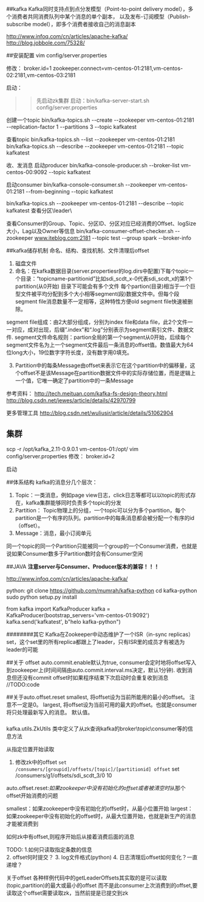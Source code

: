 ##kafka
Kafka同时支持点到点分发模型（Point-to-point delivery model），多个消费者共同消费队列中某个消息的单个副本，
以及发布-订阅模型（Publish-subscribe model），即多个消费者接收自己的消息副本

http://www.infoq.com/cn/articles/apache-kafka/
http://blog.jobbole.com/75328/

##安装配置
vim config/server.properties

修改：
broker.id=1
zookeeper.connect=vm-centos-01:2181,vm-centos-02:2181,vm-centos-03:2181

启动：
>>先启动zk集群
启动：bin/kafka-server-start.sh config/server.properties

创建一个topic
bin/kafka-topics.sh --create --zookeeper vm-centos-01:2181 --replication-factor 1 --partitions 3 --topic kafkatest

查看topic 
bin/kafka-topics.sh --list --zookeeper vm-centos-01:2181
bin/kafka-topics.sh --describe --zookeeper vm-centos-01:2181 --topic kafkatest 

收、发消息
启动producer
bin/kafka-console-producer.sh --broker-list vm-centos-00:9092   --topic kafkatest

启动consumer
bin/kafka-console-consumer.sh --zookeeper   vm-centos-01:2181 --from-beginning --topic kafkatest




bin/kafka-topics.sh --zookeeper vm-centos-01:2181 --describe  --topic kafkatest 
查看分区\leader\

查看Consumer的Group、Topic、分区ID、分区对应已经消费的Offset、logSize大小，Lag以及Owner等信息
bin/kafka-consumer-offset-checker.sh --zookeeper www.iteblog.com:2181 --topic test --group spark --broker-info


##kafka储存机制
命名、结构、查找机制、文件清理后offset

1. 磁盘文件
2. 命名：在kafka数据目录(server.propertiesr的log.dirs中配置)下每个topic一个目录：“topicname-partitionid”比如sdi_scdt_x-0代表sdi_scdt_x的第1个partition(从0开始)
目录下可能会有多个文件
每个partion(目录)相当于一个巨型文件被平均分配到多个大小相等segment(段)数据文件中。但每个段segment file消息数量不一定相等，这种特性方便old segment file快速被删除。

segment file组成：由2大部分组成，分别为index file和data file，此2个文件一一对应，成对出现，后缀”.index”和“.log”分别表示为segment索引文件、数据文件.
segment文件命名规则：partion全局的第一个segment从0开始，后续每个segment文件名为上一个segment文件最后一条消息的offset值。数值最大为64位long大小，19位数字字符长度，没有数字用0填充。

3. Partition中的每条Message由offset来表示它在这个partition中的偏移量，这个offset不是该Message在partition数据文件中的实际存储位置，而是逻辑上一个值，它唯一确定了partition中的一条Message






参考资料：
http://tech.meituan.com/kafka-fs-design-theory.html
http://blog.csdn.net/jewes/article/details/42970799

更多管理工具
http://blog.csdn.net/wuliusir/article/details/51062904

## 集群
scp -r /opt/kafka_2.11-0.9.0.1 vm-centos-01:/opt/
vim config/server.properties
修改：
broker.id=2

启动



##体系结构
kafka的消息分几个层次：
1. Topic：一类消息，例如page view日志，click日志等都可以以topic的形式存在，kafka集群能够同时负责多个topic的分发
2. Partition： Topic物理上的分组，一个topic可以分为多个partition，每个partition是一个有序的队列。partition中的每条消息都会被分配一个有序的id（offset）。
3. Message：消息，最小订阅单元

同一个topic的同一个Partition只能被同一个group的一个Consumer消费，也就是说如果Consumer数多于Partition数时会有Consumer空闲


##JAVA
**注意server与Consumer、Producer版本的兼容！！！**


http://www.infoq.com/cn/articles/apache-kafka/




python:
git clone https://github.com/mumrah/kafka-python
cd kafka-python
sudo python setup.py install

from kafka import KafkaProducer
kafka = KafkaProducer(bootstrap_servers='vm-centos-01:9092')
kafka.send('kafkatest', b"helo kafka-python")



########其它
Kafka在Zookeeper中动态维护了一个ISR（in-sync replicas） set，这个set里的所有replica都跟上了leader，只有ISR里的成员才有被选为leader的可能

##关于 offset
auto.commit.enable默认为true, consumer会定时地将offset写入到zookeeper上(时间间隔由auto.commit.interval.ms决定，默认1分钟).
收到消息但还没有commit offset时如果程序结束下次启动时会重复收到消息 //TODO:code

##关于auto.offset.reset
smallest, 将offset设为当前所能用的最小的offset。 注意不一定是0。
largest, 将offset设为当前可用的最大的offset。也就是consumer将只处理最新写入的消息。 默认值。


###
kafka.utils.ZkUtils
类中定义了从zk查询kafka的broker\topic\consumer等的信息方法


从指定位置开始读取
1. 修改zk中的offset
`set  /consumers/[groupid]/offsets/[topic]/[partitionid] offset`
set  /consumers/g1/offsets/sdi_scdt_3/0 10



auto.offset.reset:*如果zookeeper中没有初始化的offset或者被清空时*从那个offset开始消费的问题

smallest：如果zookeeper中没有初始化的offset时，从最小位置开始
largest：如果zookeeper中没有初始化的offset时，从最大位置开始，也就是新生产的消息才能被消费到

如何zk中有offset,则程序开始后从接着消费后面的消息


TODO:
1.如何只读取指定条数的信息  
2. offset何时提交？
3. log文件格式(python)
4. 日志清理后offset如何变化？一直递增？

关于offset 
各种样例代码中的getLeaderOffsets其实取的是可以读取(topic,partition)的最大或最小的offset
而不是此consumer上次消费到的offset,要读取这个offset需要读取zk，当然前提是已提交到zk

